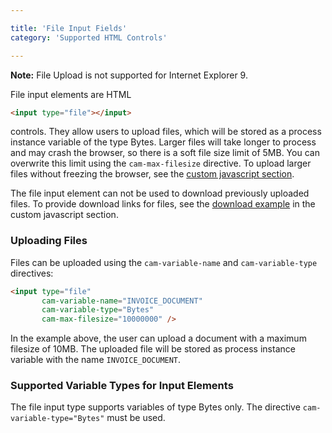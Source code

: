 ```yaml
---

title: 'File Input Fields'
category: 'Supported HTML Controls'

---
```


<div class="alert alert-warning">
  <p>
    <strong>Note:</strong> File Upload is not supported for Internet Explorer 9.
  </p>
</div>


File input elements are HTML

```html
<input type="file"></input>
```

controls. They allow users to upload files, which will be stored as a process instance variable of the type Bytes. Larger files will take longer to process and may crash the browser, so there is a soft file size limit of 5MB. You can overwrite this limit using the `cam-max-filesize` directive. To upload larger files without freezing the browser, see the [custom javascript section][JavascriptUpload].

The file input element can not be used to download previously uploaded files. To provide download links for files, see the [download example][DownloadExample] in the custom javascript section.

### Uploading Files

Files can be uploaded using the `cam-variable-name` and `cam-variable-type` directives:

```html
<input type="file"
       cam-variable-name="INVOICE_DOCUMENT"
       cam-variable-type="Bytes"
       cam-max-filesize="10000000" />
```

In the example above, the user can upload a document with a maximum filesize of 10MB. The uploaded file will be stored as process instance variable with the name `INVOICE_DOCUMENT`.

### Supported Variable Types for Input Elements

The file input type supports variables of type Bytes only. The directive `cam-variable-type="Bytes"` must be used.

[JavascriptUpload]: ref:#custom-javascript-examples-upload-large-files
[DownloadExample]: ref:#custom-javascript-examples-provide-download-link-for-byte-variables
